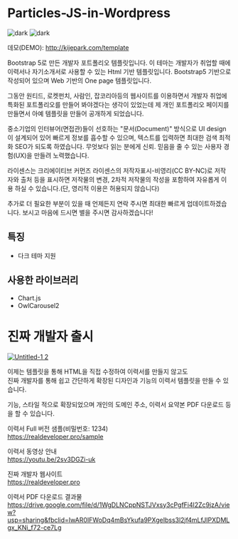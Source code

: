 # Particles-JS-in-Wordpress

![dark](https://i.ibb.co/GH46HqQ/One-Page-Templat.png)
![dark](https://i.ibb.co/VvYYKPw/One-Page-Templat-dark.png)

데모(DEMO): http://kijepark.com/template

Bootstrap 5로 만든 개발자 포트폴리오 템플릿입니다.
이 테마는 개발자가 취업할 때에 이력서나 자기소개서로 사용할 수 있는 Html 기반 템플릿입니다. Bootstrap5 기반으로 작성되어 있으며 Web 기반의 One page 템플릿입니다. 

그동안 원티드, 로켓펀치, 사람인, 잡코리아등의 웹사이트를 이용하면서 개발자 취업에 특화된 포트폴리오를 만들어 봐야겠다는 생각이 있었는데 제 개인 포트폴리오 페이지를 만들면서 아예 템플릿을 만들어 공개하게 되었습니다. 

중소기업의 인터뷰어(면접관)들이 선호하는 "문서(Document)" 방식으로 UI design이 설계되어 있어 빠르게 정보를 흡수할 수 있으며, 텍스트를 입력하면 최대한 검색 최적화 SEO가 되도록 하였습니다. 무엇보다 읽는 분에게 신뢰. 믿음을 줄 수 있는 사용자 경험(UX)을 만들려 노력했습니다. 

라이센스는 크리에이티브 커먼즈 라이센스의 저작자표시-비영리(CC BY-NC)로 저작자와 출처 등을 표시하면 저작물의 변경, 2차적 저작물의 작성을 포함하여 자유롭게 이용 하실 수 있습니다.(단, 영리적 이용은 허용되지 않습니다) 

추가로 더 필요한 부분이 있을 때 언제든지 연락 주시면 최대한 빠르게 업데이트하겠습니다. 보시고 마음에 드시면 별을 주시면 감사하겠습니다!

## 특징
- 다크 테마 지원

## 사용한 라이브러리
- Chart.js
- OwlCarousel2

# 진짜 개발자 출시
[![Untitled-1 2](https://user-images.githubusercontent.com/28555252/126054305-eaaee49d-832c-4869-b684-fec6cb41a960.png)](https://realdeveloper.pro)

이제는 템플릿을 통해 HTML을 직접 수정하여 이력서를 만들지 않고도  
진짜 개발자를 통해 쉽고 간단하게 확장된 디자인과 기능의 이력서 템플릿을 만들 수 있습니다.

기능, 스타일 적으로 확장되었으며 개인의 도메인 주소, 이력서 요약본 PDF 다운로드 등을
할 수 있습니다.

이력서 Full 버전 샘플(비밀번호: 1234)  
<https://realdeveloper.pro/sample>

이력서 동영상 안내  
<https://youtu.be/2sv3DGZi-uk>

진짜 개발자 웹사이트  
<https://realdeveloper.pro>

이력서 PDF 다운로드 결과물  
<https://drive.google.com/file/d/1WgDLNCppNSTJVxsy3cPgfFi4l2Zc9jzA/view?usp=sharing&fbclid=IwAR0IFWoDq4mBsYkufa9PXgeIbss3l2jf4mLfJIPXDMLgx_KNi_f72-ce7Lg>

